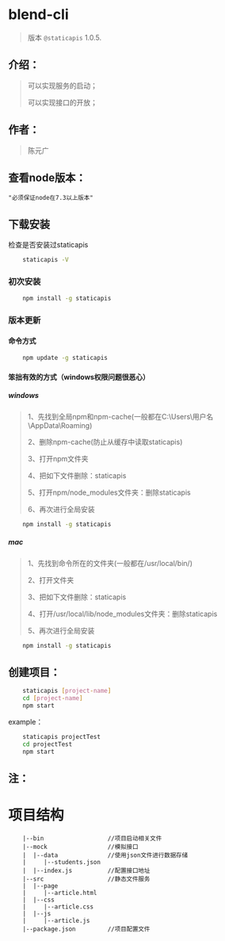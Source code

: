 # blend-cli 
> 版本 `@staticapis` 1.0.5.

## 介绍：

>可以实现服务的启动；
>
>可以实现接口的开放；

## 作者：

>陈元广


## 查看node版本：

    "必须保证node在7.3以上版本"

## 下载安装

检查是否安装过staticapis

```bash
    staticapis -V
```
### 初次安装

```bash
    npm install -g staticapis
```

### 版本更新

#### 命令方式

```bash
    npm update -g staticapis
```

#### 笨拙有效的方式（windows权限问题很恶心）

##### windows

>1、先找到全局npm和npm-cache(一般都在C:\Users\用户名\AppData\Roaming)
>
>2、删除npm-cache(防止从缓存中读取staticapis)
>
>3、打开npm文件夹
>
>4、把如下文件删除：staticapis
>
>5、打开npm/node_modules文件夹：删除staticapis
>
>6、再次进行全局安装
>

```bash
    npm install -g staticapis
```
##### mac

>1、先找到命令所在的文件夹(一般都在/usr/local/bin/)
>
>2、打开文件夹
>
>3、把如下文件删除：staticapis
>
>4、打开/usr/local/lib/node_modules文件夹：删除staticapis
>
>5、再次进行全局安装
>

```bash
    npm install -g staticapis
```


## 创建项目：

```bash
    staticapis [project-name]
    cd [project-name]
    npm start
```
example：

```bash
    staticapis projectTest
    cd projectTest
    npm start
```

## 注：

# 项目结构

        |--bin                  //项目启动相关文件
        |--mock                 //模拟接口
        |  |--data              //使用json文件进行数据存储
        |     |--students.json  
        |  |--index.js          //配置接口地址
        |--src                  //静态文件服务
        |  |--page
        |     |--article.html
        |  |--css
        |     |--article.css
        |  |--js
        |     |--article.js
        |--package.json         //项目配置文件

